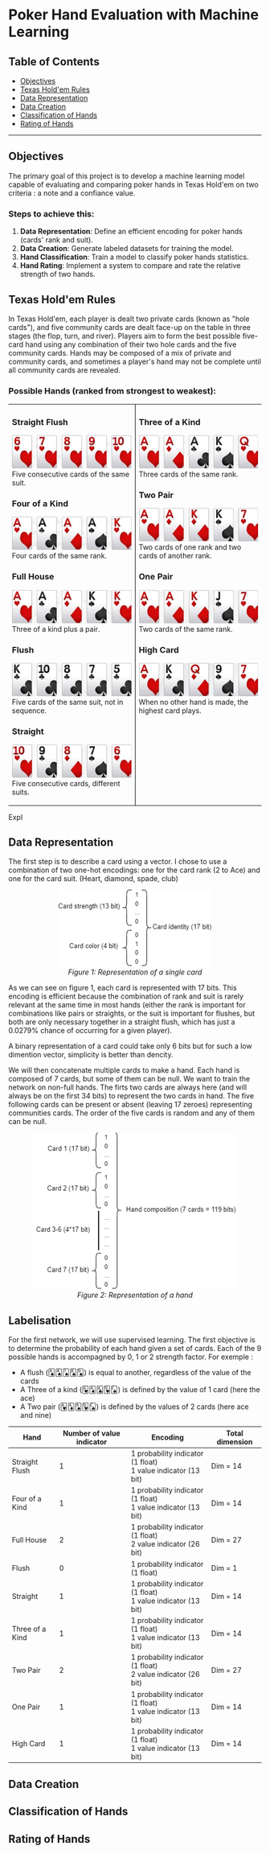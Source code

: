 # Poker Hand Evaluation with Machine Learning

## Table of Contents
- [Objectives](#objectives)
- [Texas Hold'em Rules](#texas-holdem-rules)
- [Data Representation](#data-representation)
- [Data Creation](#data-creation)
- [Classification of Hands](#classification-of-hands)
- [Rating of Hands](#rating-of-hands)

---

## Objectives
The primary goal of this project is to develop a machine learning model capable of evaluating and comparing poker hands in Texas Hold'em on two criteria : a note and a confiance value.

### Steps to achieve this:
1. **Data Representation**: Define an efficient encoding for poker hands (cards' rank and suit).
2. **Data Creation**: Generate labeled datasets for training the model.
3. **Hand Classification**: Train a model to classify poker hands statistics.
4. **Hand Rating**: Implement a system to compare and rate the relative strength of two hands.
   
## Texas Hold'em Rules
In Texas Hold'em, each player is dealt two private cards (known as "hole cards"), and five community cards are dealt face-up on the table in three stages (the flop, turn, and river). Players aim to form the best possible five-card hand using any combination of their two hole cards and the five community cards. Hands may be composed of a mix of private and community cards, and sometimes a player's hand may not be complete until all community cards are revealed.

### Possible Hands (ranked from strongest to weakest):
<table>
<tr>
<td width="50%" valign="top">

### Straight Flush
![Straight Flush](images/straight_flush.png)  
Five consecutive cards of the same suit.

### Four of a Kind
![Four of a Kind](images/four_of_a_kind.png)  
Four cards of the same rank.

### Full House
![Full House](images/full_house.png)  
Three of a kind plus a pair.

### Flush
![Flush](images/flush.png)  
Five cards of the same suit, not in sequence.

### Straight
![Straight](images/straight.png)  
Five consecutive cards, different suits.

</td>
<td style="border-left: 1px solid black;" width="50%" valign="top">

### Three of a Kind
![Three of a Kind](images/three_of_a_kind.png)  
Three cards of the same rank.

### Two Pair
![Two Pair](images/two_pair.png)  
Two cards of one rank and two cards of another rank.

### One Pair
![One Pair](images/pair.png)  
Two cards of the same rank.

### High Card
![High Card](images/high_card.png)  
When no other hand is made, the highest card plays.

</td>
</tr>
</table>

Expl

## Data Representation

The first step is to describe a card using a vector. I chose to use a combination of two one-hot encodings: one for the card rank (2 to Ace) and one for the card suit. (Heart, diamond, spade, club)  
<p align="center">
  <img src="images/fig_1.png" alt="Fig_1">
  <br>
  <i>Figure 1: Representation of a single card</i>
</p>
As we can see on figure 1, each card is represented with 17 bits.   
This encoding is efficient because the combination of rank and suit is rarely relevant at the same time in most hands (either the rank is important for combinations like pairs or straights, or the suit is important for flushes, but both are only necessary together in a straight flush, which has just a 0.0279% chance of occurring for a given player).


A binary representation of a card could take only 6 bits but for such a low dimention vector, simplicity is better than dencity.  
  
We will then concatenate multiple cards to make a hand. Each hand is composed of 7 cards, but some of them can be null. We want to train the network on non-full hands. The firts two cards are always here (and will always be on the first 34 bits) to represent the two cards in hand. The five following cards can be present or absent (leaving 17 zeroes) representing communities cards. The order of the five cards is random and any of them can be null.   

<p align="center">
  <img src="images/fig_2.png" alt="Fig_2">
  <br>
  <i>Figure 2: Representation of a hand</i>
</p>

## Labelisation

For the first network, we will use supervised learning. The first objective is to determine the probability of each hand given a set of cards.
Each of the 9 possible hands is accompagned by 0, 1 or 2 strength factor.
For exemple :  
- A flush (🂡🂤🂧🂨🂩) is equal to another, regardless of the value of the cards
- A Three of a kind (🂱🃁🃑🂹🂬) is defined by the value of 1 card (here the ace)
- A Two pair (🂱🃁🂩🂹🂬) is defined by the values of 2 cards (here ace and nine)

| Hand            | Number of value indicator | Encoding | Total dimension |
|-----------------|---------------------------|----------|-----------------|
| Straight Flush  | 1                         | 1 probability indicator (1 float) <br/> 1 value indicator (13 bit)| Dim = 14 |
| Four of a Kind  | 1                         | 1 probability indicator (1 float) <br/> 1 value indicator (13 bit)| Dim = 14|
| Full House      | 2                         | 1 probability indicator (1 float) <br/> 2 value indicator (26 bit)| Dim = 27 |
| Flush           | 0                         | 1 probability indicator (1 float) | Dim = 1 |
| Straight        | 1                         | 1 probability indicator (1 float) <br/> 1 value indicator (13 bit)| Dim = 14|
| Three of a Kind | 1                         | 1 probability indicator (1 float) <br/> 1 value indicator (13 bit)| Dim = 14|
| Two Pair        | 2                         | 1 probability indicator (1 float) <br/> 2 value indicator (26 bit)| Dim = 27|
| One Pair        | 1                         | 1 probability indicator (1 float) <br/> 1 value indicator (13 bit)| Dim = 14|
| High Card       | 1                         | 1 probability indicator (1 float) <br/> 1 value indicator (13 bit)| Dim = 14|



## Data Creation

## Classification of Hands

## Rating of Hands
